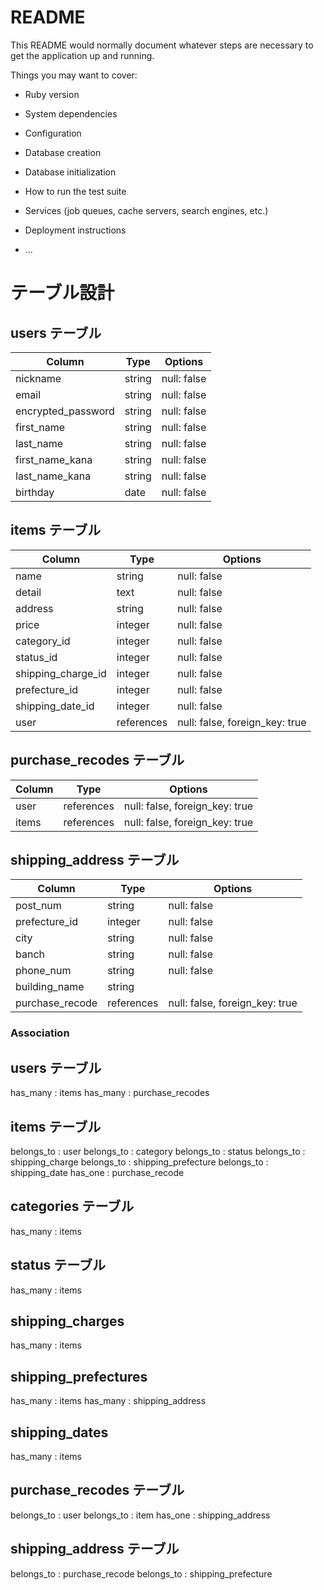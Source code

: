 # README

This README would normally document whatever steps are necessary to get the
application up and running.

Things you may want to cover:

* Ruby version

* System dependencies

* Configuration

* Database creation

* Database initialization

* How to run the test suite

* Services (job queues, cache servers, search engines, etc.)

* Deployment instructions

* ...

# テーブル設計

## users テーブル

| Column             | Type   | Options     |
| ------------------ | ------ | ----------- |
| nickname           | string | null: false |
| email              | string | null: false |
| encrypted_password | string | null: false |
| first_name         | string | null: false |
| last_name          | string | null: false |
| first_name_kana    | string | null: false |
| last_name_kana     | string | null: false |
| birthday           | date   | null: false |

## items テーブル

| Column             | Type       | Options                        |
| ------------------ | ---------- | ------------------------------ |
| name               | string     | null: false                    |
| detail             | text       | null: false                    |
| address            | string     | null: false                    |
| price              | integer    | null: false                    |
| category_id        | integer    | null: false                    |
| status_id          | integer    | null: false                    |
| shipping_charge_id | integer    | null: false                    |
| prefecture_id      | integer    | null: false                    |
| shipping_date_id   | integer    | null: false                    |
| user               | references | null: false, foreign_key: true |

## purchase_recodes テーブル

| Column | Type       | Options                        |
| ------ | ---------- | ------------------------------ |
| user   | references | null: false, foreign_key: true |
| items  | references | null: false, foreign_key: true |

## shipping_address テーブル

| Column          | Type       | Options                        |
| --------------- | ---------- | ------------------------------ |
| post_num        | string     | null: false                    |
| prefecture_id   | integer    | null: false                    |
| city            | string     | null: false                    |
| banch           | string     | null: false                    |
| phone_num       | string     | null: false                    |
| building_name   | string     |                                |
| purchase_recode | references | null: false, foreign_key: true |

### Association

## users テーブル
has_many : items
has_many : purchase_recodes

## items テーブル

belongs_to : user
belongs_to : category
belongs_to : status
belongs_to : shipping_charge
belongs_to : shipping_prefecture
belongs_to : shipping_date
has_one : purchase_recode

## categories テーブル
has_many : items

## status テーブル
has_many : items

## shipping_charges
has_many : items

## shipping_prefectures
has_many : items
has_many : shipping_address

## shipping_dates
has_many : items

## purchase_recodes テーブル

belongs_to : user
belongs_to : item
has_one : shipping_address

## shipping_address テーブル

belongs_to : purchase_recode
belongs_to : shipping_prefecture